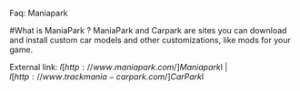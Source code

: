 ﻿Faq: Maniapark

#What is ManiaPark ?
		ManiaPark and Carpark are sites you can download and install custom car models 
		    and other customizations, like mods for your game.

External link: $l[http://www.maniapark.com/]Maniapark$l  |  $l[http://www.trackmania-carpark.com/]CarPark$l  
